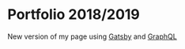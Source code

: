 # Portfolio 2018/2019

New version of my page using [Gatsby](https://www.gatsbyjs.org/) and [GraphQL](http://graphql.org/)


